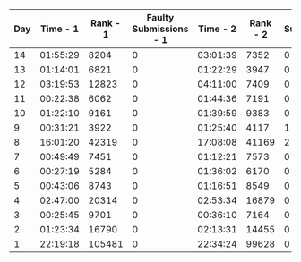 
| Day | Time - 1 | Rank - 1 | Faulty Submissions - 1 | Time - 2 | Rank - 2 | Faulty Submissions - 2 |
|-----|----------|----------|------------------------|----------|----------|------------------------|
| 14  | 01:55:29 | 8204     | 0                      | 03:01:39 | 7352     | 0                      |
| 13  | 01:14:01 | 6821     | 0                      | 01:22:29 | 3947     | 0                      |
| 12  | 03:19:53 | 12823    | 0                      | 04:11:00 | 7409     | 0                      |
| 11  | 00:22:38 | 6062     | 0                      | 01:44:36 | 7191     | 0                      |
| 10  | 01:22:10 | 9161     | 0                      | 01:39:59 | 9383     | 0                      |
| 9   | 00:31:21 | 3922     | 0                      | 01:25:40 | 4117     | 1                      |
| 8   | 16:01:20 | 42319    | 0                      | 17:08:08 | 41169    | 2                      |
| 7   | 00:49:49 | 7451     | 0                      | 01:12:21 | 7573     | 0                      |
| 6   | 00:27:19 | 5284     | 0                      | 01:36:02 | 6170     | 0                      |
| 5   | 00:43:06 | 8743     | 0                      | 01:16:51 | 8549     | 0                      |
| 4   | 02:47:00 | 20314    | 0                      | 02:53:34 | 16879    | 0                      |
| 3   | 00:25:45 | 9701     | 0                      | 00:36:10 | 7164     | 0                      |
| 2   | 01:23:34 | 16790    | 0                      | 02:13:31 | 14455    | 0                      |
| 1   | 22:19:18 | 105481   | 0                      | 22:34:24 | 99628    | 0                      |